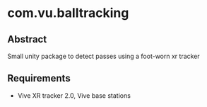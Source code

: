 # com.vu.balltracking

## Abstract
Small unity package to detect passes using a foot-worn xr tracker

## Requirements
- Vive XR tracker 2.0, Vive base stations

